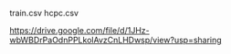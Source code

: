 train.csv
hcpc.csv


https://drive.google.com/file/d/1JHz-wbWBDrPaOdnPPLkolAvzCnLHDwsp/view?usp=sharing
